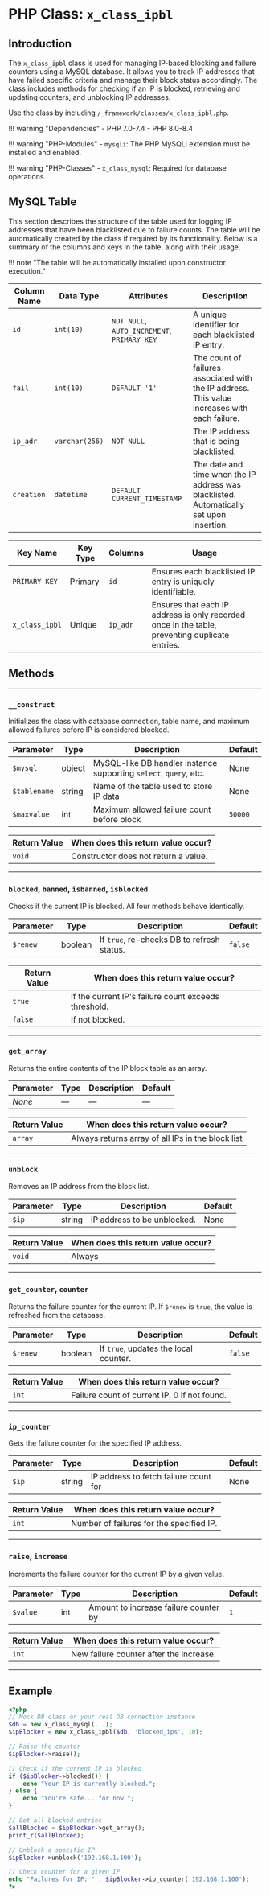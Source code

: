 # PHP Class: `x_class_ipbl`

## Introduction

The `x_class_ipbl` class is used for managing IP-based blocking and failure counters using a MySQL database. It allows you to track IP addresses that have failed specific criteria and manage their block status accordingly. The class includes methods for checking if an IP is blocked, retrieving and updating counters, and unblocking IP addresses.

Use the class by including `/_framework/classes/x_class_ipbl.php`.

!!! warning "Dependencies"
	- PHP 7.0-7.4
	- PHP 8.0-8.4
	
!!! warning "PHP-Modules"
	- `mysqli`: The PHP MySQLi extension must be installed and enabled.  

!!! warning "PHP-Classes"
	- `x_class_mysql`: Required for database operations.


## MySQL Table

This section describes the structure of the table used for logging IP addresses that have been blacklisted due to failure counts. The table will be automatically created by the class if required by its functionality. Below is a summary of the columns and keys in the table, along with their usage.

!!! note "The table will be automatically installed upon constructor execution."

| Column Name  | Data Type     | Attributes                                  | Description                                                                                          |
|--------------|---------------|---------------------------------------------|------------------------------------------------------------------------------------------------------|
| `id`         | `int(10)`     | `NOT NULL`, `AUTO_INCREMENT`, `PRIMARY KEY` | A unique identifier for each blacklisted IP entry.                                                   |
| `fail`       | `int(10)`     | `DEFAULT '1'`                               | The count of failures associated with the IP address. This value increases with each failure.        |
| `ip_adr`     | `varchar(256)`| `NOT NULL`                                  | The IP address that is being blacklisted.                                                            |
| `creation`   | `datetime`    | `DEFAULT CURRENT_TIMESTAMP`                 | The date and time when the IP address was blacklisted. Automatically set upon insertion.             |


| Key Name      | Key Type  | Columns | Usage                                                                                                  |
|---------------|-----------|---------|--------------------------------------------------------------------------------------------------------|
| `PRIMARY KEY` | Primary   | `id`    | Ensures each blacklisted IP entry is uniquely identifiable.                                            |
| `x_class_ipbl`| Unique    | `ip_adr`| Ensures that each IP address is only recorded once in the table, preventing duplicate entries.         |


## Methods

---

### `__construct`

Initializes the class with database connection, table name, and maximum allowed failures before IP is considered blocked.

| Parameter    | Type    | Description                                              | Default  |
|--------------|---------|----------------------------------------------------------|----------|
| `$mysql`     | object  | MySQL-like DB handler instance supporting `select`, `query`, etc. | None     |
| `$tablename` | string  | Name of the table used to store IP data                 | None     |
| `$maxvalue`  | int     | Maximum allowed failure count before block              | `50000`  |

| Return Value | When does this return value occur?       |
|--------------|-------------------------------------------|
| `void`       | Constructor does not return a value.      |

---

### `blocked`, `banned`, `isbanned`, `isblocked`

Checks if the current IP is blocked. All four methods behave identically.

| Parameter | Type    | Description                                | Default |
|-----------|---------|--------------------------------------------|---------|
| `$renew`  | boolean | If `true`, re-checks DB to refresh status. | `false` |

| Return Value | When does this return value occur?                  |
|--------------|------------------------------------------------------|
| `true`       | If the current IP's failure count exceeds threshold. |
| `false`      | If not blocked.                                      |

---

### `get_array`

Returns the entire contents of the IP block table as an array.

| Parameter | Type | Description | Default |
|-----------|------|-------------|---------|
| _None_    | —    | —           | —       |

| Return Value | When does this return value occur?                 |
|--------------|---------------------------------------------------|
| `array`      | Always returns array of all IPs in the block list |

---

### `unblock`

Removes an IP address from the block list.

| Parameter | Type   | Description                     | Default |
|-----------|--------|---------------------------------|---------|
| `$ip`     | string | IP address to be unblocked.     | None    |

| Return Value | When does this return value occur? |
|--------------|------------------------------------|
| `void`       | Always                            |

---

### `get_counter`, `counter`

Returns the failure counter for the current IP. If `$renew` is `true`, the value is refreshed from the database.

| Parameter | Type    | Description                                | Default |
|-----------|---------|--------------------------------------------|---------|
| `$renew`  | boolean | If `true`, updates the local counter.      | `false` |

| Return Value | When does this return value occur?                            |
|--------------|---------------------------------------------------------------|
| `int`        | Failure count of current IP, 0 if not found.                  |

---

### `ip_counter`

Gets the failure counter for the specified IP address.

| Parameter | Type   | Description                         | Default |
|-----------|--------|-------------------------------------|---------|
| `$ip`     | string | IP address to fetch failure count for | None    |

| Return Value | When does this return value occur?              |
|--------------|-------------------------------------------------|
| `int`        | Number of failures for the specified IP.        |

---

### `raise`, `increase`

Increments the failure counter for the current IP by a given value.

| Parameter | Type | Description                           | Default |
|-----------|------|---------------------------------------|---------|
| `$value`  | int  | Amount to increase failure counter by | `1`     |

| Return Value | When does this return value occur?                |
|--------------|---------------------------------------------------|
| `int`        | New failure counter after the increase.           |

---

## Example

```php
<?php
// Mock DB class or your real DB connection instance
$db = new x_class_mysql(...); 
$ipBlocker = new x_class_ipbl($db, 'blocked_ips', 10);

// Raise the counter
$ipBlocker->raise(); 

// Check if the current IP is blocked
if ($ipBlocker->blocked()) {
    echo "Your IP is currently blocked.";
} else {
    echo "You're safe... for now.";
}

// Get all blocked entries
$allBlocked = $ipBlocker->get_array();
print_r($allBlocked);

// Unblock a specific IP
$ipBlocker->unblock('192.168.1.100');

// Check counter for a given IP
echo "Failures for IP: " . $ipBlocker->ip_counter('192.168.1.100');
?>
```
